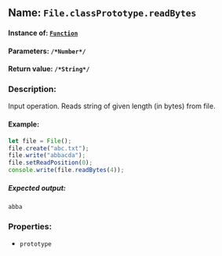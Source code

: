 ## Name: `File.classPrototype.readBytes`

#### Instance of: [`Function`](Function.md)

#### Parameters: `/*Number*/`

#### Return value: `/*String*/`

### Description:

Input operation. 
Reads string of given length (in bytes)
from file.

#### Example:

```js
let file = File();
file.create("abc.txt");
file.write("abbacda");
file.setReadPosition(0);
console.write(file.readBytes(4));
```

##### Expected output:

```
abba
```

### Properties:

- `prototype`


